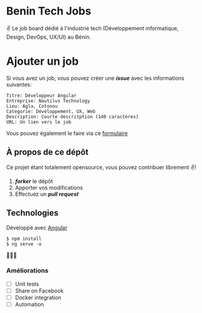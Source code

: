 # Benin Tech Jobs
:v: Le job board dédié à l'industrie tech (Développement informatique, Design, DevOps, UX/UI) au Bénin.

# Ajouter un job
Si vous avez un job, vous pouvez créer une ***issue*** avec les informations suivantes:

```
Titre: Développeur Angular
Entreprise: Nautilus Technology
Lieu: Agla, Cotonou
Categorie: Développement, UX, Web
Description: Courte descritption (140 caractères)
URL: Un lien vers le job
```

Vous pouvez également le faire via ce [formulaire](https://nioperas06.typeform.com/to/i7t4PM)

## À propos de ce dépôt

Ce projet étant totalement opensource, vous pouvez contribuer librement :v:!

1. ***forker*** le dépôt
2. Apporter vos modifications
3. Effectuez un ***pull request***

## Technologies
Développé avec [Angular](https://angular.io/)

```
$ npm install
$ ng serve -o
```
:metal::robot::rocket:

### Améliorations
- [ ] Unit tests
- [ ] Share on Facebook
- [ ] Docker integration
- [ ] Automation
